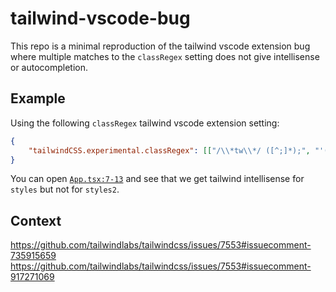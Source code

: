 # tailwind-vscode-bug

This repo is a minimal reproduction of the tailwind vscode extension bug where multiple matches to the `classRegex` setting does not give intellisense or autocompletion.

## Example
Using the following `classRegex` tailwind vscode extension setting:
```json
{
    "tailwindCSS.experimental.classRegex": [["/\\*tw\\*/ ([^;]*);", "'([^']*)'"]],
}
```

You can open [`App.tsx:7-13`](https://github.com/benatshippabo/tailwind-vscode-bug/blob/main/src/App.tsx#L7-L13) and see that we get tailwind intellisense for `styles` but not for `styles2`.

## Context
https://github.com/tailwindlabs/tailwindcss/issues/7553#issuecomment-735915659
https://github.com/tailwindlabs/tailwindcss/issues/7553#issuecomment-917271069
